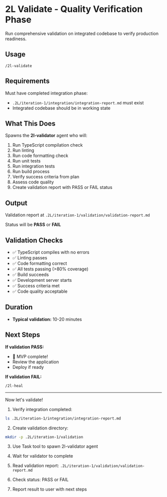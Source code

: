 # 2L Validate - Quality Verification Phase

Run comprehensive validation on integrated codebase to verify production readiness.

## Usage

```
/2l-validate
```

## Requirements

Must have completed integration phase:
- `.2L/iteration-1/integration/integration-report.md` must exist
- Integrated codebase should be in working state

## What This Does

Spawns the **2l-validator** agent who will:
1. Run TypeScript compilation check
2. Run linting
3. Run code formatting check
4. Run unit tests
5. Run integration tests
6. Run build process
7. Verify success criteria from plan
8. Assess code quality
9. Create validation report with PASS or FAIL status

## Output

Validation report at `.2L/iteration-1/validation/validation-report.md`

Status will be **PASS** or **FAIL**

## Validation Checks

- ✅ TypeScript compiles with no errors
- ✅ Linting passes
- ✅ Code formatting correct
- ✅ All tests passing (>80% coverage)
- ✅ Build succeeds
- ✅ Development server starts
- ✅ Success criteria met
- ✅ Code quality acceptable

## Duration

- **Typical validation:** 10-20 minutes

## Next Steps

**If validation PASS:**
- 🎉 MVP complete!
- Review the application
- Deploy if ready

**If validation FAIL:**
```
/2l-heal
```

---

Now let's validate!

1. Verify integration completed:
```bash
ls .2L/iteration-1/integration/integration-report.md
```

2. Create validation directory:
```bash
mkdir -p .2L/iteration-1/validation
```

3. Use Task tool to spawn 2l-validator agent

4. Wait for validator to complete

5. Read validation report: `.2L/iteration-1/validation/validation-report.md`

6. Check status: PASS or FAIL

7. Report result to user with next steps
